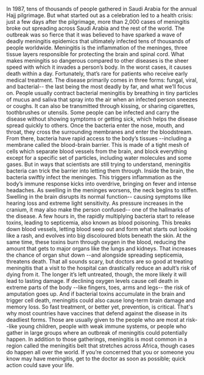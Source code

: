In 1987, tens of thousands of people gathered in Saudi Arabia  for the annual Hajj pilgrimage. But what started out as a celebration  led to a health crisis: just a few days after the pilgrimage, more than 2,000 cases  of meningitis broke out spreading across Saudi Arabia and the rest of the world. The outbreak was so fierce that it was believed to have sparked a wave of deadly meningitis epidemics that ultimately infected tens of thousands of people worldwide. Meningitis is the inflammation  of the meninges, three tissue layers responsible for  protecting the brain and spinal cord. What makes meningitis so dangerous compared to other diseases is the sheer speed with which it invades a person’s body. In the worst cases, it causes death  within a day. Fortunately, that’s rare for patients who receive early medical treatment. The disease primarily  comes in three forms: fungal, viral, and bacterial-- the last being the most deadly by far, and what we’ll focus on. People usually contract bacterial  meningitis by breathing in tiny particles of mucus and  saliva that spray into the air when an infected person  sneezes or coughs. It can also be transmitted  through kissing, or sharing cigarettes,  toothbrushes or utensils. Some people can be infected  and carry the disease without showing symptoms or getting sick, which helps the disease spread quickly to others. Once the bacteria enter  the nose, mouth, and throat, they cross the surrounding  membranes and enter the bloodstream. From there, bacteria have  rapid access to the body’s tissues --including a membrane called the blood-brain barrier. This is made of a tight mesh of cells which separate blood vessels from the brain, and block everything except for a specific set of particles, including water molecules and some gases. But in ways that scientists are  still trying to understand, meningitis bacteria can trick the barrier into letting them through. Inside the brain, the bacteria swiftly infect the meninges. This triggers inflammation as the body’s  immune response kicks into overdrive, bringing on fever and intense headaches. As swelling in the meninges worsens, the neck begins to stiffen. Swelling in the brain disrupts its normal function-- causing symptoms like hearing loss  and extreme light sensitivity. As pressure increases in the cranium,  it may also make the person confused-- one of the hallmarks of the disease. A few hours in, the rapidly multiplying bacteria start to release toxins, leading to septicemia, also known as blood poisoning. This breaks down blood vessels, letting blood seep out and form what starts out looking like a rash, and evolves into big discoloured blots  beneath the skin. At the same time, these toxins burn through oxygen in the blood, reducing the amount that gets to  major organs like the lungs and kidneys. That increases the chance  of organ shut down --and alongside spreading  septicemia, threatens death. That all sounds scary, but doctors are so good at treating meningitis that a visit to the hospital can drastically reduce an adult’s risk of dying from it. The longer it’s left  untreated, though, the more likely it will lead to lasting damage. If declining oxygen levels cause cell death in extreme parts of the body --like fingers, toes, arms and legs-- the risk of amputation goes up. And if bacterial toxins accumulate in the brain and trigger cell death, meningitis could also cause long-term brain damage and memory loss. So fast treatment, or better yet,  prevention, is critical. That's why most countries have vaccines that defend against the disease in its deadliest forms. Those are usually given to the people who are most at risk--like young children, people with weak immune systems,  or people who gather in large groups where an outbreak of meningitis  could potentially happen. In addition to those gatherings, meningitis is most common in a region called the meningitis belt that stretches across Africa, though cases do happen all over the world. If you’re concerned that you or someone  you know may have meningitis, get to the doctor as soon as possible; quick action could save your life. 